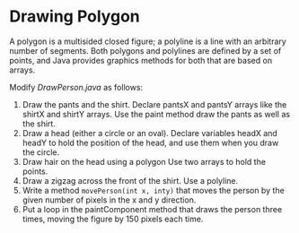 Drawing Polygon
==============

A polygon is a multisided closed figure; a polyline is a line with an arbitrary number of segments. Both polygons and polylines are defined by a set of points, and Java provides graphics methods for both that are based on arrays.

Modify *DrawPerson.java* as follows:

1. Draw the pants and the shirt. Declare pantsX and pantsY arrays like the shirtX and shirtY arrays. Use the paint method draw the pants as well as the shirt.
2. Draw a head (either a circle or an oval). Declare variables headX and headY to hold the position of the head, and use them when you draw the circle.
3. Draw hair on the head using a polygon Use two arrays to hold the points.
4. Draw a zigzag across the front of the shirt. Use a polyline.
5. Write a method `movePerson(int x, inty)` that moves the person by the given number of pixels in the x and y direction.
6. Put a loop in the paintComponent method that draws the person three times, moving the figure by 150 pixels each time.

